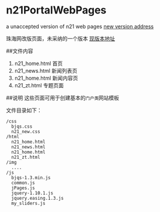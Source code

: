 # n21PortalWebPages

a unaccepted version of n21 web pages [new version address](http://www.n21.cc)

珠海网改版页面，未采纳的一个版本 [现版本地址](http://www.n21.cc)

##文件内容
1. n21_home.html 首页
2. n21_news.html 新闻列表页
3. n21_home.html 新闻内容页
4. n21_zt.html 专题页面

##说明
这些页面可用于创建基本的`门户类`网站模板

文件目录如下：
```
/css
  bjqs.css
  n21_new.css
/html
  n21_home.html
  n21_news.html
  n21_home.html
  n21_zt.html
/img
  ....
/js
  bjqs-1.3.min.js
  common.js
  jPages.js
  jquery-1.10.1.js
  jquery.easing.1.3.js
  my_sliders.js
```
